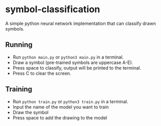 # symbol-classification
A simple python neural network implementation that can classify drawn symbols.

## Running
- Run `python main.py` or `python3 main.py` in a terminal.
- Draw a symbol (pre-trained symbols are uppercase A-E).
- Press space to classify, output will be printed to the terminal.
- Press C to clear the screen.

## Training
- Run `python train.py` or `python3 train.py` in a terminal.
- Input the name of the model you want to train
- Draw the symbol
- Press space to add the drawing to the model
